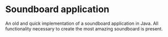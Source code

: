 # Soundboard application

An old and quick implementation of a soundboard application in Java. All functionality necessary to create the most amazing soundboard is present.
